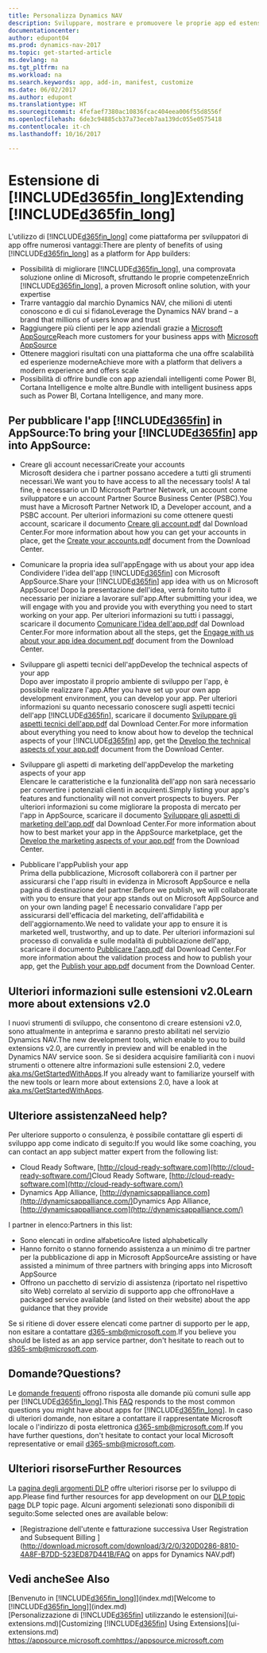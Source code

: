 ```yaml
---
title: Personalizza Dynamics NAV
description: Sviluppare, mostrare e promuovere le proprie app ed estensioni per Dynamics NAV.
documentationcenter: 
author: edupont04
ms.prod: dynamics-nav-2017
ms.topic: get-started-article
ms.devlang: na
ms.tgt_pltfrm: na
ms.workload: na
ms.search.keywords: app, add-in, manifest, customize
ms.date: 06/02/2017
ms.author: edupont
ms.translationtype: HT
ms.sourcegitcommit: 4fefaef7380ac10836fcac404eea006f55d8556f
ms.openlocfilehash: 6de3c94885cb37a73eceb7aa139dc055e0575418
ms.contentlocale: it-ch
ms.lasthandoff: 10/16/2017

---
```

# <a name="extending-included365finlongincludesd365finlongmdmd"></a><span data-ttu-id="d21af-103">Estensione di [!INCLUDE[d365fin_long](includes/d365fin_long_md.md)]</span><span class="sxs-lookup"><span data-stu-id="d21af-103">Extending [!INCLUDE[d365fin_long](includes/d365fin_long_md.md)]</span></span>
<span data-ttu-id="d21af-104">L'utilizzo di [!INCLUDE[d365fin_long](includes/d365fin_long_md.md)] come piattaforma per sviluppatori di app offre numerosi vantaggi:</span><span class="sxs-lookup"><span data-stu-id="d21af-104">There are plenty of benefits of using [!INCLUDE[d365fin_long](includes/d365fin_long_md.md)] as a platform for App builders:</span></span>

* <span data-ttu-id="d21af-105">Possibilità di migliorare [!INCLUDE[d365fin_long](includes/d365fin_long_md.md)], una comprovata soluzione online di Microsoft, sfruttando le proprie competenze</span><span class="sxs-lookup"><span data-stu-id="d21af-105">Enrich [!INCLUDE[d365fin_long](includes/d365fin_long_md.md)], a proven Microsoft online solution, with your expertise</span></span>  
* <span data-ttu-id="d21af-106">Trarre vantaggio dal marchio Dynamics NAV, che milioni di utenti conoscono e di cui si fidano</span><span class="sxs-lookup"><span data-stu-id="d21af-106">Leverage the Dynamics NAV brand – a brand that millions of users know and trust</span></span>  
* <span data-ttu-id="d21af-107">Raggiungere più clienti per le app aziendali grazie a [Microsoft AppSource](https://appsource.microsoft.com/)</span><span class="sxs-lookup"><span data-stu-id="d21af-107">Reach more customers for your business apps with [Microsoft AppSource](https://appsource.microsoft.com/)</span></span>  
* <span data-ttu-id="d21af-108">Ottenere maggiori risultati con una piattaforma che una offre scalabilità ed esperienze moderne</span><span class="sxs-lookup"><span data-stu-id="d21af-108">Achieve more with a platform that delivers a modern experience and offers scale</span></span>  
* <span data-ttu-id="d21af-109">Possibilità di offrire bundle con app aziendali intelligenti come Power BI, Cortana Intelligence e molte altre.</span><span class="sxs-lookup"><span data-stu-id="d21af-109">Bundle with intelligent business apps such as Power BI, Cortana Intelligence, and many more.</span></span>  

## <a name="to-bring-your-included365finincludesd365finmdmd-app-into-appsource"></a><span data-ttu-id="d21af-110">Per pubblicare l'app [!INCLUDE[d365fin](includes/d365fin_md.md)] in AppSource:</span><span class="sxs-lookup"><span data-stu-id="d21af-110">To bring your [!INCLUDE[d365fin](includes/d365fin_md.md)] app into AppSource:</span></span>
+ <span data-ttu-id="d21af-111">Creare gli account necessari</span><span class="sxs-lookup"><span data-stu-id="d21af-111">Create your accounts</span></span>  
<span data-ttu-id="d21af-112">Microsoft desidera che i partner possano accedere a tutti gli strumenti necessari.</span><span class="sxs-lookup"><span data-stu-id="d21af-112">We want you to have access to all the necessary tools!</span></span> <span data-ttu-id="d21af-113">A tal fine, è necessario un ID Microsoft Partner Network, un account come sviluppatore e un account Partner Source Business Center (PSBC).</span><span class="sxs-lookup"><span data-stu-id="d21af-113">You must have a Microsoft Partner Network ID, a Developer account, and a PSBC account.</span></span>
<span data-ttu-id="d21af-114">Per ulteriori informazioni su come ottenere questi account, scaricare il documento [Creare gli account.pdf](https://go.microsoft.com/fwlink/?linkid=841514) dal Download Center.</span><span class="sxs-lookup"><span data-stu-id="d21af-114">For more information about how you can get your accounts in place, get the [Create your accounts.pdf](https://go.microsoft.com/fwlink/?linkid=841514) document from the Download Center.</span></span>

+ <span data-ttu-id="d21af-115">Comunicare la propria idea sull'app</span><span class="sxs-lookup"><span data-stu-id="d21af-115">Engage with us about your app idea</span></span>  
<span data-ttu-id="d21af-116">Condividere l'idea dell'app [!INCLUDE[d365fin](includes/d365fin_md.md)] con Microsoft AppSource.</span><span class="sxs-lookup"><span data-stu-id="d21af-116">Share your [!INCLUDE[d365fin](includes/d365fin_md.md)] app idea with us on Microsoft AppSource!</span></span> <span data-ttu-id="d21af-117">Dopo la presentazione dell'idea, verrà fornito tutto il necessario per iniziare a lavorare sull'app.</span><span class="sxs-lookup"><span data-stu-id="d21af-117">After submitting your idea, we will engage with you and provide you with everything you need to start working on your app.</span></span>
<span data-ttu-id="d21af-118">Per ulteriori informazioni su tutti i passaggi, scaricare il documento [Comunicare l'idea dell'app.pdf](https://go.microsoft.com/fwlink/?linkid=841515) dal Download Center.</span><span class="sxs-lookup"><span data-stu-id="d21af-118">For more information about all the steps, get the [Engage with us about your app idea document.pdf](https://go.microsoft.com/fwlink/?linkid=841515) document from the Download Center.</span></span>

+ <span data-ttu-id="d21af-119">Sviluppare gli aspetti tecnici dell'app</span><span class="sxs-lookup"><span data-stu-id="d21af-119">Develop the technical aspects of your app</span></span>    
<span data-ttu-id="d21af-120">Dopo aver impostato il proprio ambiente di sviluppo per l'app, è possibile realizzare l'app.</span><span class="sxs-lookup"><span data-stu-id="d21af-120">After you have set up your own app development environment, you can develop your app.</span></span>
<span data-ttu-id="d21af-121">Per ulteriori informazioni su quanto necessario conoscere sugli aspetti tecnici dell'app [!INCLUDE[d365fin](includes/d365fin_md.md)], scaricare il documento [Sviluppare gli aspetti tecnici dell'app.pdf](https://go.microsoft.com/fwlink/?linkid=841516) dal Download Center.</span><span class="sxs-lookup"><span data-stu-id="d21af-121">For more information about everything you need to know about how to develop the technical aspects of your [!INCLUDE[d365fin](includes/d365fin_md.md)] app, get the [Develop the technical aspects of your app.pdf](https://go.microsoft.com/fwlink/?linkid=841516) document from the Download Center.</span></span>

+ <span data-ttu-id="d21af-122">Sviluppare gli aspetti di marketing dell'app</span><span class="sxs-lookup"><span data-stu-id="d21af-122">Develop the marketing aspects of your app</span></span>  
<span data-ttu-id="d21af-123">Elencare le caratteristiche e la funzionalità dell'app non sarà necessario per convertire i potenziali clienti in acquirenti.</span><span class="sxs-lookup"><span data-stu-id="d21af-123">Simply listing your app's features and functionality will not convert prospects to buyers.</span></span> <span data-ttu-id="d21af-124">Per ulteriori informazioni su come migliorare la proposta di mercato per l'app in AppSource, scaricare il documento [Sviluppare gli aspetti di marketing dell'app.pdf](https://go.microsoft.com/fwlink/?linkid=841518) dal Download Center.</span><span class="sxs-lookup"><span data-stu-id="d21af-124">For more information about how to best market your app in the AppSource marketplace, get the [Develop the marketing aspects of your app.pdf](https://go.microsoft.com/fwlink/?linkid=841518) from the Download Center.</span></span>

+ <span data-ttu-id="d21af-125">Pubblicare l'app</span><span class="sxs-lookup"><span data-stu-id="d21af-125">Publish your app</span></span>  
<span data-ttu-id="d21af-126">Prima della pubblicazione, Microsoft collaborerà con il partner per assicurarsi che l'app risulti in evidenza in Microsoft AppSource e nella pagina di destinazione del partner.</span><span class="sxs-lookup"><span data-stu-id="d21af-126">Before we publish, we will collaborate with you to ensure that your app stands out on Microsoft AppSource and on your own landing page!</span></span> <span data-ttu-id="d21af-127">È necessario convalidare l'app per assicurarsi dell'efficacia del marketing, dell'affidabilità e dell'aggiornamento.</span><span class="sxs-lookup"><span data-stu-id="d21af-127">We need to validate your app to ensure it is marketed well, trustworthy, and up to date.</span></span>
<span data-ttu-id="d21af-128">Per ulteriori informazioni sul processo di convalida e sulle modalità di pubblicazione dell'app, scaricare il documento [Pubblicare l'app.pdf](https://go.microsoft.com/fwlink/?linkid=841517) dal Download Center.</span><span class="sxs-lookup"><span data-stu-id="d21af-128">For more information about the validation process and how to publish your app, get the [Publish your app.pdf](https://go.microsoft.com/fwlink/?linkid=841517) document from the Download Center.</span></span>

## <a name="learn-more-about-extensions-v20"></a><span data-ttu-id="d21af-129">Ulteriori informazioni sulle estensioni v2.0</span><span class="sxs-lookup"><span data-stu-id="d21af-129">Learn more about extensions v2.0</span></span>
<span data-ttu-id="d21af-130">I nuovi strumenti di sviluppo, che consentono di creare estensioni v2.0, sono attualmente in anteprima e saranno presto abilitati nel servizio Dynamics NAV.</span><span class="sxs-lookup"><span data-stu-id="d21af-130">The new development tools, which enable to you to build extensions v2.0, are currently in preview and will be enabled in the Dynamics NAV service soon.</span></span> <span data-ttu-id="d21af-131">Se si desidera acquisire familiarità con i nuovi strumenti o ottenere altre informazioni sulle estensioni 2.0, vedere [aka.ms/GetStartedWithApps](http://aka.ms/GetStartedWithApps).</span><span class="sxs-lookup"><span data-stu-id="d21af-131">If you already want to familiarize yourself with the new tools or learn more about extensions 2.0, have a look at [aka.ms/GetStartedWithApps](http://aka.ms/GetStartedWithApps).</span></span>  

## <a name="need-help"></a><span data-ttu-id="d21af-132">Ulteriore assistenza</span><span class="sxs-lookup"><span data-stu-id="d21af-132">Need help?</span></span>
<span data-ttu-id="d21af-133">Per ulteriore supporto o consulenza, è possibile contattare gli esperti di sviluppo app come indicato di seguito:</span><span class="sxs-lookup"><span data-stu-id="d21af-133">If you would like some coaching, you can contact an app subject matter expert from the following list:</span></span>

* <span data-ttu-id="d21af-134">Cloud Ready Software, [http://cloud-ready-software.com](http://cloud-ready-software.com/)</span><span class="sxs-lookup"><span data-stu-id="d21af-134">Cloud Ready Software, [http://cloud-ready-software.com](http://cloud-ready-software.com/)</span></span>  
* <span data-ttu-id="d21af-135">Dynamics App Alliance, [http://dynamicsappalliance.com](http://dynamicsappalliance.com/)</span><span class="sxs-lookup"><span data-stu-id="d21af-135">Dynamics App Alliance, [http://dynamicsappalliance.com](http://dynamicsappalliance.com/)</span></span>

<span data-ttu-id="d21af-136">I partner in elenco:</span><span class="sxs-lookup"><span data-stu-id="d21af-136">Partners in this list:</span></span>

* <span data-ttu-id="d21af-137">Sono elencati in ordine alfabetico</span><span class="sxs-lookup"><span data-stu-id="d21af-137">Are listed alphabetically</span></span>  
* <span data-ttu-id="d21af-138">Hanno fornito o stanno fornendo assistenza a un minimo di tre partner per la pubblicazione di app in Microsoft AppSource</span><span class="sxs-lookup"><span data-stu-id="d21af-138">Are assisting or have assisted a minimum of three partners with bringing apps into Microsoft AppSource</span></span>  
* <span data-ttu-id="d21af-139">Offrono un pacchetto di servizio di assistenza (riportato nel rispettivo sito Web) correlato al servizio di supporto app che offrono</span><span class="sxs-lookup"><span data-stu-id="d21af-139">Have a packaged service available (and listed on their website) about the app guidance that they provide</span></span>  

<span data-ttu-id="d21af-140">Se si ritiene di dover essere elencati come partner di supporto per le app, non esitare a contattare [d365-smb@microsoft.com](mailto:d365-smb@microsoft.com).</span><span class="sxs-lookup"><span data-stu-id="d21af-140">If you believe you should be listed as an app service partner, don't hesitate to reach out to [d365-smb@microsoft.com](mailto:d365-smb@microsoft.com).</span></span>

## <a name="questions"></a><span data-ttu-id="d21af-141">Domande?</span><span class="sxs-lookup"><span data-stu-id="d21af-141">Questions?</span></span>
<span data-ttu-id="d21af-142">Le [domande frequenti](https://go.microsoft.com/fwlink/?linkid=841520) offrono risposta alle domande più comuni sulle app per [!INCLUDE[d365fin_long](includes/d365fin_long_md.md)].</span><span class="sxs-lookup"><span data-stu-id="d21af-142">This [FAQ](https://go.microsoft.com/fwlink/?linkid=841520) responds to the most common questions you might have about apps for [!INCLUDE[d365fin_long](includes/d365fin_long_md.md)].</span></span> <span data-ttu-id="d21af-143">In caso di ulteriori domande, non esitare a contattare il rappresentate Microsoft locale o l'indirizzo di posta elettronica [d365-smb@microsoft.com](mailto:d365-smb@microsoft.com).</span><span class="sxs-lookup"><span data-stu-id="d21af-143">If you have further questions, don't hesitate to contact your local Microsoft representative or email [d365-smb@microsoft.com](mailto:d365-smb@microsoft.com).</span></span>

## <a name="further-resources"></a><span data-ttu-id="d21af-144">Ulteriori risorse</span><span class="sxs-lookup"><span data-stu-id="d21af-144">Further Resources</span></span>
<span data-ttu-id="d21af-145">La [pagina degli argomenti DLP](https://mbspartner.microsoft.com/BFI/Topic/76) offre ulteriori risorse per lo sviluppo di app.</span><span class="sxs-lookup"><span data-stu-id="d21af-145">Please find further resources for app development on our [DLP topic page](https://mbspartner.microsoft.com/BFI/Topic/76) DLP topic page.</span></span> <span data-ttu-id="d21af-146">Alcuni argomenti selezionati sono disponibili di seguito:</span><span class="sxs-lookup"><span data-stu-id="d21af-146">Some selected ones are available below:</span></span>
-   [<span data-ttu-id="d21af-147">Registrazione dell'utente e fatturazione successiva </span><span class="sxs-lookup"><span data-stu-id="d21af-147">User Registration and Subsequent Billing </span></span>](http://download.microsoft.com/download/3/2/0/320D0286-8810-4A8F-B7DD-523ED87D441B/FAQ on apps for Dynamics NAV.pdf)



## <a name="see-also"></a><span data-ttu-id="d21af-148">Vedi anche</span><span class="sxs-lookup"><span data-stu-id="d21af-148">See Also</span></span>
<span data-ttu-id="d21af-149">[Benvenuto in [!INCLUDE[d365fin_long](includes/d365fin_long_md.md)]](index.md)</span><span class="sxs-lookup"><span data-stu-id="d21af-149">[Welcome to [!INCLUDE[d365fin_long](includes/d365fin_long_md.md)]](index.md)</span></span>  
<span data-ttu-id="d21af-150">[Personalizzazione di [!INCLUDE[d365fin](includes/d365fin_md.md)] utilizzando le estensioni](ui-extensions.md)</span><span class="sxs-lookup"><span data-stu-id="d21af-150">[Customizing [!INCLUDE[d365fin](includes/d365fin_md.md)] Using Extensions](ui-extensions.md)</span></span>  
[<span data-ttu-id="d21af-151">https://appsource.microsoft.com</span><span class="sxs-lookup"><span data-stu-id="d21af-151">https://appsource.microsoft.com</span></span>](https://appsource.microsoft.com/en-us/marketplace/apps?product=dynamics-365-for-financials&page=1)

